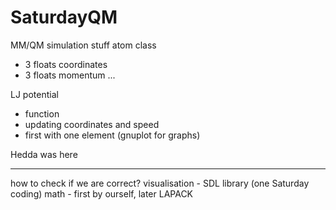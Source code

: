 # SaturdayQM
MM/QM simulation stuff
atom class
- 3 floats coordinates
- 3 floats momentum
...

LJ potential
- function 
- updating coordinates and speed
- first with one element (gnuplot for graphs)



Hedda was here


______________________________________
how to check if we are correct?
visualisation - SDL library (one Saturday coding)
math - first by ourself, later LAPACK

